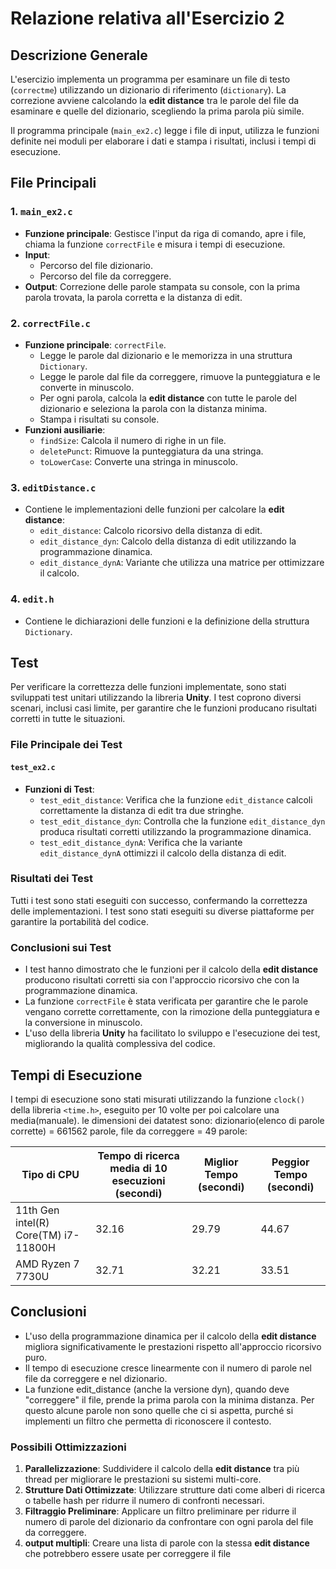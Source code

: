 # Relazione relativa all'Esercizio 2

## Descrizione Generale

L'esercizio implementa un programma per esaminare un file di testo (`correctme`) utilizzando un dizionario di riferimento (`dictionary`). La correzione avviene calcolando la **edit distance** tra le parole del file da esaminare e quelle del dizionario, scegliendo la prima parola più simile.

Il programma principale (`main_ex2.c`) legge i file di input, utilizza le funzioni definite nei moduli per elaborare i dati e stampa i risultati, inclusi i tempi di esecuzione.

## File Principali

### 1. `main_ex2.c`
- **Funzione principale**: Gestisce l'input da riga di comando, apre i file, chiama la funzione `correctFile` e misura i tempi di esecuzione.
- **Input**:
  - Percorso del file dizionario.
  - Percorso del file da correggere.
- **Output**: Correzione delle parole stampata su console, con la prima parola trovata, la parola corretta e la distanza di edit.

### 2. `correctFile.c`
- **Funzione principale**: `correctFile`.
  - Legge le parole dal dizionario e le memorizza in una struttura `Dictionary`.
  - Legge le parole dal file da correggere, rimuove la punteggiatura e le converte in minuscolo.
  - Per ogni parola, calcola la **edit distance** con tutte le parole del dizionario e seleziona la parola con la distanza minima.
  - Stampa i risultati su console.
- **Funzioni ausiliarie**:
  - `findSize`: Calcola il numero di righe in un file.
  - `deletePunct`: Rimuove la punteggiatura da una stringa.
  - `toLowerCase`: Converte una stringa in minuscolo.

### 3. `editDistance.c`
- Contiene le implementazioni delle funzioni per calcolare la **edit distance**:
  - `edit_distance`: Calcolo ricorsivo della distanza di edit.
  - `edit_distance_dyn`: Calcolo della distanza di edit utilizzando la programmazione dinamica.
  - `edit_distance_dynA`: Variante che utilizza una matrice per ottimizzare il calcolo.

### 4. `edit.h`
- Contiene le dichiarazioni delle funzioni e la definizione della struttura `Dictionary`.

## Test

Per verificare la correttezza delle funzioni implementate, sono stati sviluppati test unitari utilizzando la libreria **Unity**. I test coprono diversi scenari, inclusi casi limite, per garantire che le funzioni producano risultati corretti in tutte le situazioni.

### File Principale dei Test

#### `test_ex2.c`
- **Funzioni di Test**:
  - `test_edit_distance`: Verifica che la funzione `edit_distance` calcoli correttamente la distanza di edit tra due stringhe.
  - `test_edit_distance_dyn`: Controlla che la funzione `edit_distance_dyn` produca risultati corretti utilizzando la programmazione dinamica.
  - `test_edit_distance_dynA`: Verifica che la variante `edit_distance_dynA` ottimizzi il calcolo della distanza di edit.

### Risultati dei Test

Tutti i test sono stati eseguiti con successo, confermando la correttezza delle implementazioni. I test sono stati eseguiti su diverse piattaforme per garantire la portabilità del codice.

### Conclusioni sui Test

- I test hanno dimostrato che le funzioni per il calcolo della **edit distance** producono risultati corretti sia con l'approccio ricorsivo che con la programmazione dinamica.
- La funzione `correctFile` è stata verificata per garantire che le parole vengano corrette correttamente, con la rimozione della punteggiatura e la conversione in minuscolo.
- L'uso della libreria **Unity** ha facilitato lo sviluppo e l'esecuzione dei test, migliorando la qualità complessiva del codice.



## Tempi di Esecuzione

I tempi di esecuzione sono stati misurati utilizzando la funzione `clock()` della libreria `<time.h>`, eseguito per 10 volte per poi calcolare una media(manuale).  le dimensioni dei datatest sono: dizionario(elenco di parole corrette) = 661562 parole, file da correggere = 49 parole:

| Tipo di CPU                               | Tempo di ricerca media di 10 esecuzioni (secondi)     | Miglior Tempo (secondi) | Peggior Tempo (secondi) |
|-------------------------------------------|-------------------------------------------------------|-------------------------|-------------------------|
| 11th Gen intel(R) Core(TM) i7-11800H      | 32.16                                                 | 29.79                   | 44.67                   |
| AMD Ryzen 7 7730U                         | 32.71                                                 | 32.21                   | 33.51                   |

## Conclusioni

- L'uso della programmazione dinamica per il calcolo della **edit distance** migliora significativamente le prestazioni rispetto all'approccio ricorsivo puro.
- Il tempo di esecuzione cresce linearmente con il numero di parole nel file da correggere e nel dizionario.
- La funzione edit_distance (anche la versione dyn), quando deve "correggere" il file, prende la prima parola con la minima distanza. Per questo alcune parole non sono quelle che ci si aspetta, purché si implementi un filtro che permetta di riconoscere il contesto.

### Possibili Ottimizzazioni

1. **Parallelizzazione**: Suddividere il calcolo della **edit distance** tra più thread per migliorare le prestazioni su sistemi multi-core.
2. **Strutture Dati Ottimizzate**: Utilizzare strutture dati come alberi di ricerca o tabelle hash per ridurre il numero di confronti necessari.
3. **Filtraggio Preliminare**: Applicare un filtro preliminare per ridurre il numero di parole del dizionario da confrontare con ogni parola del file da correggere.
4. **output multipli**: Creare una lista di parole con la stessa **edit distance** che potrebbero essere usate per correggere il file